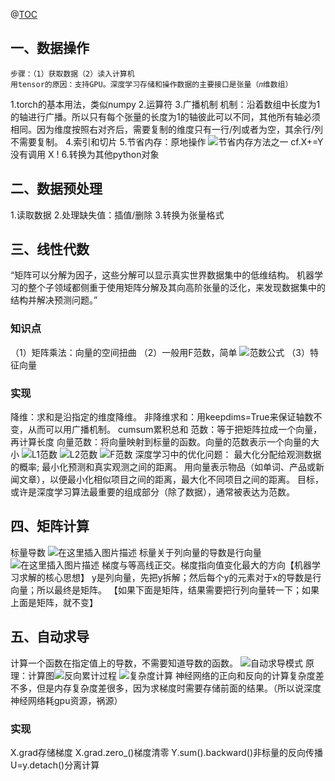 ﻿@[TOC](深度学习预备知识)
## 一、数据操作
	步骤：（1）获取数据（2）读入计算机
	用tensor的原因：支持GPU。深度学习存储和操作数据的主要接口是张量（𝑛维数组）
1.torch的基本用法，类似numpy
2.运算符
3.广播机制
机制：沿着数组中长度为1的轴进行广播。所以只有每个张量的长度为1的轴彼此可以不同，其他所有轴必须相同。因为维度按照右对齐后，需要复制的维度只有一行/列或者为空，其余行/列不需要复制。
4.索引和切片
5.节省内存：原地操作	
![节省内存方法之一](https://img-blog.csdnimg.cn/2bafff4c813e479daabbf475bbabfc19.png#pic_center)
cf.X+=Y 没有调用 X !
6.转换为其他python对象

## 二、数据预处理
  1.读取数据
  2.处理缺失值：插值/删除
  3.转换为张量格式

## 三、线性代数
“矩阵可以分解为因子，这些分解可以显示真实世界数据集中的低维结构。 机器学习的整个子领域都侧重于使用矩阵分解及其向高阶张量的泛化，来发现数据集中的结构并解决预测问题。”
### 知识点
  （1）矩阵乘法：向量的空间扭曲
  （2）一般用F范数，简单
![范数公式](https://img-blog.csdnimg.cn/30ccffb3f5b04c51a3fe355ce27eeb55.png#pic_center)
  （3）特征向量
### 实现
  降维：求和是沿指定的维度降维。
  非降维求和：用keepdims=True来保证轴数不变，从而可以用广播机制。
  cumsum累积总和
  范数：等于把矩阵拉成一个向量，再计算长度
  向量范数：将向量映射到标量的函数。向量的范数表示一个向量的大小
![L1范数](https://img-blog.csdnimg.cn/510e6d2bcb2845c0ba048dd349a79520.png#pic_center)
![L2范数](https://img-blog.csdnimg.cn/374ea5b49f1947b6a859444b46ee9753.png#pic_center)
![F范数](https://img-blog.csdnimg.cn/c07f94d7795b4a4abec38b0cc6890729.png#pic_center)
深度学习中的优化问题： 最大化分配给观测数据的概率; 最小化预测和真实观测之间的距离。 用向量表示物品（如单词、产品或新闻文章），以便最小化相似项目之间的距离，最大化不同项目之间的距离。 目标，或许是深度学习算法最重要的组成部分（除了数据），通常被表达为范数。

## 四、矩阵计算
  标量导数
![在这里插入图片描述](https://img-blog.csdnimg.cn/4db64129fe484db8b98a142eaa2adc81.png#pic_center)
  标量关于列向量的导数是行向量![在这里插入图片描述](https://img-blog.csdnimg.cn/eaa31d7ef5e64c4a83d3c23fad5c89e3.png#pic_center)
  梯度与等高线正交。梯度指向值变化最大的方向【机器学习求解的核心思想】
  y是列向量，先把y拆解；然后每个y的元素对于x的导数是行向量；所以最终是矩阵。
【如果下面是矩阵，结果需要把行列向量转一下；如果上面是矩阵，就不变】

## 五、自动求导
  计算一个函数在指定值上的导数，不需要知道导数的函数。
 ![自动求导模式](https://img-blog.csdnimg.cn/cb45f7bd24cb4c0fa7789491df1234a8.png#pic_center)
  原理：计算图![反向累计过程](https://img-blog.csdnimg.cn/e6acd35ece7f464e9a6bf7d48f481148.png#pic_center)
![复杂度计算](https://img-blog.csdnimg.cn/0634703abefe4e46886d26c52eaf13d6.png#pic_center)
  神经网络的正向和反向的计算复杂度差不多，但是内存复杂度差很多，因为求梯度时需要存储前面的结果。（所以说深度神经网络耗gpu资源，祸源）
### 实现
X.grad存储梯度
X.grad.zero_()梯度清零
Y.sum().backward()非标量的反向传播
U=y.detach()分离计算
